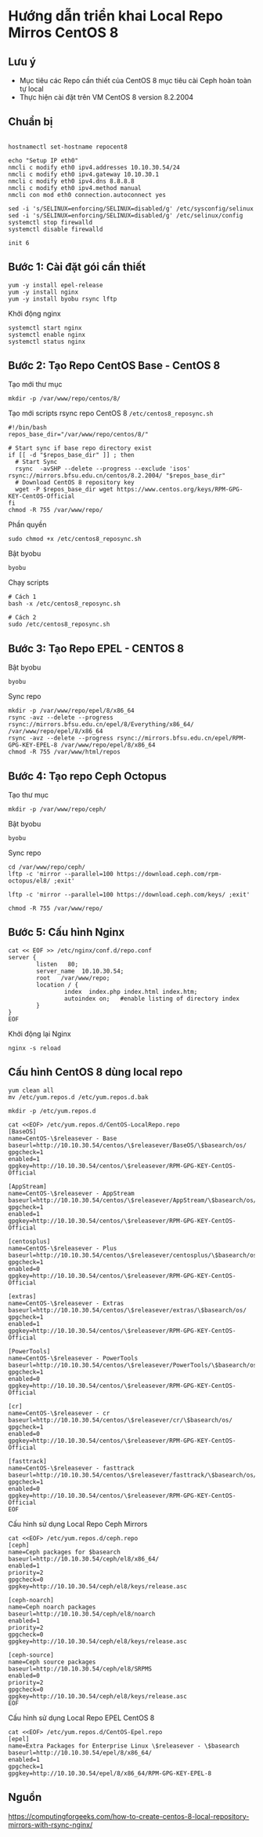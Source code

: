 # Hướng dẫn triển khai Local Repo Mirros CentOS 8

## Lưu ý

- Mục tiêu các Repo cần thiết của CentOS 8 mục tiêu cài Ceph hoàn toàn tự local
- Thực hiện cài đặt trên VM CentOS 8 version 8.2.2004

## Chuẩn bị
```

hostnamectl set-hostname repocent8

echo "Setup IP eth0"
nmcli c modify eth0 ipv4.addresses 10.10.30.54/24
nmcli c modify eth0 ipv4.gateway 10.10.30.1
nmcli c modify eth0 ipv4.dns 8.8.8.8
nmcli c modify eth0 ipv4.method manual
nmcli con mod eth0 connection.autoconnect yes

sed -i 's/SELINUX=enforcing/SELINUX=disabled/g' /etc/sysconfig/selinux
sed -i 's/SELINUX=enforcing/SELINUX=disabled/g' /etc/selinux/config
systemctl stop firewalld
systemctl disable firewalld

init 6
```

## Bước 1: Cài đặt gói cần thiết
```
yum -y install epel-release
yum -y install nginx
yum -y install byobu rsync lftp
```

Khởi động nginx
```
systemctl start nginx
systemctl enable nginx
systemctl status nginx
```

## Bước 2: Tạo Repo CentOS Base - CentOS 8

Tạo mới thư mục
```
mkdir -p /var/www/repo/centos/8/
```

Tạo mới scripts rsync repo CentOS 8 `/etc/centos8_reposync.sh`
```
#!/bin/bash
repos_base_dir="/var/www/repo/centos/8/"

# Start sync if base repo directory exist
if [[ -d "$repos_base_dir" ]] ; then
  # Start Sync
  rsync  -avSHP --delete --progress --exclude 'isos' rsync://mirrors.bfsu.edu.cn/centos/8.2.2004/ "$repos_base_dir"
  # Download CentOS 8 repository key
  wget -P $repos_base_dir wget https://www.centos.org/keys/RPM-GPG-KEY-CentOS-Official
fi
chmod -R 755 /var/www/repo/
```

Phần quyền
```
sudo chmod +x /etc/centos8_reposync.sh
```

Bật byobu
```
byobu
```

Chạy scripts
```
# Cách 1
bash -x /etc/centos8_reposync.sh

# Cách 2
sudo /etc/centos8_reposync.sh
```

## Bước 3: Tạo Repo EPEL - CENTOS 8

Bật byobu
```
byobu
```

Sync repo
```
mkdir -p /var/www/repo/epel/8/x86_64
rsync -avz --delete --progress rsync://mirrors.bfsu.edu.cn/epel/8/Everything/x86_64/ /var/www/repo/epel/8/x86_64
rsync -avz --delete --progress rsync://mirrors.bfsu.edu.cn/epel/RPM-GPG-KEY-EPEL-8 /var/www/repo/epel/8/x86_64
chmod -R 755 /var/www/html/repos
```

## Bước 4: Tạo repo Ceph Octopus

Tạo thư mục
```
mkdir -p /var/www/repo/ceph/
```

Bật byobu
```
byobu
```

Sync repo
```
cd /var/www/repo/ceph/
lftp -c 'mirror --parallel=100 https://download.ceph.com/rpm-octopus/el8/ ;exit'

lftp -c 'mirror --parallel=100 https://download.ceph.com/keys/ ;exit'

chmod -R 755 /var/www/repo/
```

## Bước 5: Cấu hình Nginx

```
cat << EOF >> /etc/nginx/conf.d/repo.conf
server {
        listen   80;
        server_name  10.10.30.54;
        root   /var/www/repo;
        location / {
                index  index.php index.html index.htm;
                autoindex on;   #enable listing of directory index
        }
}
EOF
```

Khởi động lại Nginx
```
nginx -s reload
```

## Cấu hình CentOS 8 dùng local repo

```
yum clean all
mv /etc/yum.repos.d /etc/yum.repos.d.bak

mkdir -p /etc/yum.repos.d

cat <<EOF> /etc/yum.repos.d/CentOS-LocalRepo.repo
[BaseOS]
name=CentOS-\$releasever - Base
baseurl=http://10.10.30.54/centos/\$releasever/BaseOS/\$basearch/os/
gpgcheck=1
enabled=1
gpgkey=http://10.10.30.54/centos/\$releasever/RPM-GPG-KEY-CentOS-Official

[AppStream]
name=CentOS-\$releasever - AppStream
baseurl=http://10.10.30.54/centos/\$releasever/AppStream/\$basearch/os/
gpgcheck=1
enabled=1
gpgkey=http://10.10.30.54/centos/\$releasever/RPM-GPG-KEY-CentOS-Official

[centosplus]
name=CentOS-\$releasever - Plus
baseurl=http://10.10.30.54/centos/\$releasever/centosplus/\$basearch/os/
gpgcheck=1
enabled=0
gpgkey=http://10.10.30.54/centos/\$releasever/RPM-GPG-KEY-CentOS-Official

[extras]
name=CentOS-\$releasever - Extras
baseurl=http://10.10.30.54/centos/\$releasever/extras/\$basearch/os/
gpgcheck=1
enabled=1
gpgkey=http://10.10.30.54/centos/\$releasever/RPM-GPG-KEY-CentOS-Official

[PowerTools]
name=CentOS-\$releasever - PowerTools
baseurl=http://10.10.30.54/centos/\$releasever/PowerTools/\$basearch/os/
gpgcheck=1
enabled=0
gpgkey=http://10.10.30.54/centos/\$releasever/RPM-GPG-KEY-CentOS-Official

[cr]
name=CentOS-\$releasever - cr
baseurl=http://10.10.30.54/centos/\$releasever/cr/\$basearch/os/
gpgcheck=1
enabled=0
gpgkey=http://10.10.30.54/centos/\$releasever/RPM-GPG-KEY-CentOS-Official

[fasttrack]
name=CentOS-\$releasever - fasttrack
baseurl=http://10.10.30.54/centos/\$releasever/fasttrack/\$basearch/os/
gpgcheck=1
enabled=0
gpgkey=http://10.10.30.54/centos/\$releasever/RPM-GPG-KEY-CentOS-Official
EOF
```

Cấu hình sử dụng Local Repo Ceph Mirrors
```
cat <<EOF> /etc/yum.repos.d/ceph.repo
[ceph]
name=Ceph packages for $basearch
baseurl=http://10.10.30.54/ceph/el8/x86_64/
enabled=1
priority=2
gpgcheck=0
gpgkey=http://10.10.30.54/ceph/el8/keys/release.asc

[ceph-noarch]
name=Ceph noarch packages
baseurl=http://10.10.30.54/ceph/el8/noarch
enabled=1
priority=2
gpgcheck=0
gpgkey=http://10.10.30.54/ceph/el8/keys/release.asc

[ceph-source]
name=Ceph source packages
baseurl=http://10.10.30.54/ceph/el8/SRPMS
enabled=0
priority=2
gpgcheck=0
gpgkey=http://10.10.30.54/ceph/el8/keys/release.asc
EOF
```

Cấu hình sử dụng Local Repo EPEL CentOS 8
```
cat <<EOF> /etc/yum.repos.d/CentOS-Epel.repo
[epel]
name=Extra Packages for Enterprise Linux \$releasever - \$basearch
baseurl=http://10.10.30.54/epel/8/x86_64/
enabled=1
gpgcheck=1
gpgkey=http://10.10.30.54/epel/8/x86_64/RPM-GPG-KEY-EPEL-8
```

## Nguồn

https://computingforgeeks.com/how-to-create-centos-8-local-repository-mirrors-with-rsync-nginx/

